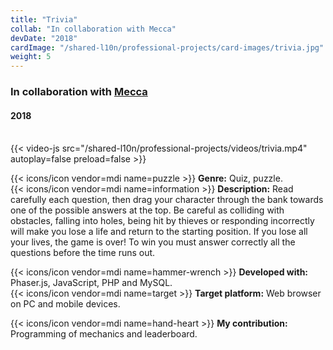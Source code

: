 ```yaml
---
title: "Trivia"
collab: "In collaboration with Mecca"
devDate: "2018"
cardImage: "/shared-l10n/professional-projects/card-images/trivia.jpg"
weight: 5
---
```


### In collaboration with [Mecca](https://meccanimation.com/)
#### 2018
\
{{< video-js src="/shared-l10n/professional-projects/videos/trivia.mp4" autoplay=false preload=false >}}

{{< icons/icon vendor=mdi name=puzzle >}} **Genre:** Quiz, puzzle.\
{{< icons/icon vendor=mdi name=information >}} **Description:**
Read carefully each question, then drag your character through the bank towards one of the possible answers at the top.
Be careful as colliding with obstacles, falling into holes, being hit by thieves or responding incorrectly will make you lose a life and return to the starting position.
If you lose all your lives, the game is over!
To win you must answer correctly all the questions before the time runs out.

{{< icons/icon vendor=mdi name=hammer-wrench >}} **Developed with:** Phaser.js, JavaScript, PHP and MySQL.\
{{< icons/icon vendor=mdi name=target >}} **Target platform:** Web browser on PC and mobile devices.

{{< icons/icon vendor=mdi name=hand-heart >}} **My contribution:** Programming of mechanics and leaderboard.
